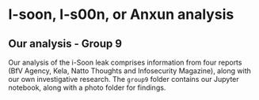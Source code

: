 # I-soon, I-s00n, or Anxun analysis

## Our analysis - Group 9
Our analysis of the i-Soon leak comprises information from four reports (BfV Agency, Kela, Natto Thoughts and Infosecurity Magazine), along with our own investigative research.
The `group9` folder contains our Jupyter notebook, along with a photo folder for findings.
